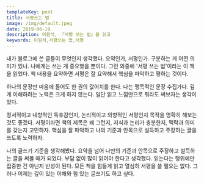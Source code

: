 ```yaml
---
templateKey: post
title: 서평쓰는 법
image: /img/default.jpeg
date: 2019-06-19
description: 이원석, 『서평 쓰는 법』을 읽고
keywords: 이원석,서평쓰는 법,서평
---
```

내가 블로그에 쓴 글들이 무엇인지 생각했다. 요약인가,  서평인가. 구분하는 게 어떤 의미가 있나. 나에게는 쓰는 게 중요했을 뿐이다. 그런 와중에 '서평 쓰는 법'이라는 이 책을 읽었다. 책 내용을 요약하면 서평은 잘 요약해서 핵심을 파악하고 평하는 것이다.

하나의 문장만 마음에 들어도 한 권의 값어치를 한다. 나는 맹목적인 문장 수집가다. 깊게 이해하려는 노력은 크게 하지 않는다. 일단 읽고 느낌만으로 뭐라도 써보자는 생각이었다. 

정서적이고 내향적인 독후감인지, 논리적이고 외향적인 서평인지 목적을 명확히 해보는 것도 좋겠다. 서평이라면 책의 제목은 왜 그런지, 지식과 논리가 충분한지,  맥락과 의미를 갖는지 고민하자. 핵심을 잘 파악하고 나의 기준과 안목으로 설득하고 주장하는 글을 쓰도록 노력하자.

나의 글쓰기 기준을 생각해봤다. 요약을 넘어 나만의 기준과 안목으로 주장하고 설득하는 글을 써볼 때가 되었다. 부담 없이 많이 읽어야 한다고 생각했다. 읽는다는 행위에만 집중한 건 아닌지 반성이 된다. 모든 책을 힘들게 읽고 열심히 서평을 쓸 필요는 없다. 그러나 이제는 깊이 있는 이해와 힘 있는 글쓰기도 하고 싶다.